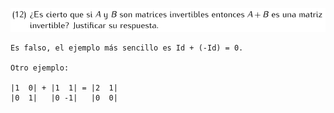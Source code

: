 ![Ejercicio 12](./assets/ej12-enunciado.png)

```
Es falso, el ejemplo más sencillo es Id + (-Id) = 0.

Otro ejemplo:

|1  0| + |1  1| = |2  1|
|0  1|   |0 -1|   |0  0|
```